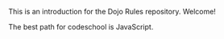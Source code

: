 This is an introduction for the Dojo Rules repository. Welcome!

The best path for codeschool is JavaScript.

